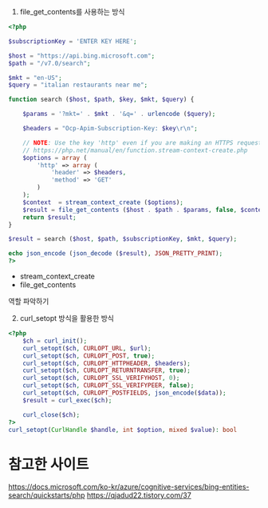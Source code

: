 1. file_get_contents를 사용하는 방식

```php
<?php

$subscriptionKey = 'ENTER KEY HERE';

$host = "https://api.bing.microsoft.com";
$path = "/v7.0/search";

$mkt = "en-US";
$query = "italian restaurants near me";

function search ($host, $path, $key, $mkt, $query) {

	$params = '?mkt=' . $mkt . '&q=' . urlencode ($query);

	$headers = "Ocp-Apim-Subscription-Key: $key\r\n";

	// NOTE: Use the key 'http' even if you are making an HTTPS request. See:
	// https://php.net/manual/en/function.stream-context-create.php
	$options = array (
		'http' => array (
			'header' => $headers,
			'method' => 'GET'
		)
	);
	$context  = stream_context_create ($options);
	$result = file_get_contents ($host . $path . $params, false, $context);
	return $result;
}

$result = search ($host, $path, $subscriptionKey, $mkt, $query);

echo json_encode (json_decode ($result), JSON_PRETTY_PRINT);
?>
```

- stream_context_create
- file_get_contents

역할 파악하기

2. curl_setopt 방식을 활용한 방식

```php
<?php
    $ch = curl_init();
    curl_setopt($ch, CURLOPT_URL, $url);
    curl_setopt($ch, CURLOPT_POST, true);
    curl_setopt($ch, CURLOPT_HTTPHEADER, $headers);
    curl_setopt($ch, CURLOPT_RETURNTRANSFER, true);
    curl_setopt($ch, CURLOPT_SSL_VERIFYHOST, 0);
    curl_setopt($ch, CURLOPT_SSL_VERIFYPEER, false);
    curl_setopt($ch, CURLOPT_POSTFIELDS, json_encode($data));
    $result = curl_exec($ch);

    curl_close($ch);
?>
curl_setopt(CurlHandle $handle, int $option, mixed $value): bool
```

# 참고한 사이트

https://docs.microsoft.com/ko-kr/azure/cognitive-services/bing-entities-search/quickstarts/php
https://qjadud22.tistory.com/37
